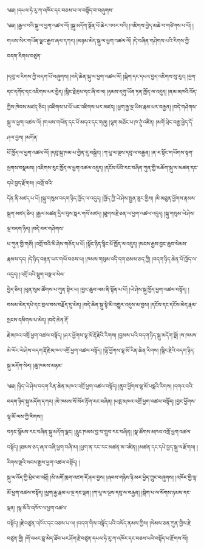 ﻿  
༄༅། །དཔལ་ཧེ་རུ་ཀ་འཁོར་དང་བཅས་པ་ལ་བསྟོད་བ་བཞུགས་  
༄༅། །རྒྱལ་བའི་སྐུ་ལ་ཕྱག་འཚལ་ལོ། །སྐུ་མདོག་སྔོན་པོ་ཆེར་འབར་བའི། །འཇིགས་བྱེད་མཆེ་བ་གཙིགས་པ་པོ། །གཡས་སེར་གཡོན་ལྗང་རྒྱབ་ཞལ་དཀར། །མཉམ་མེད་སྐུ་ལ་ཕྱག་འཚལ་ལོ། །དེ་བཞིན་གཤེགས་པའི་རིགས་ཀྱི་བདག་རིགས་བཙུན་  
  
།དབུ་ལ་རིགས་ཀྱི་བདག་པོ་བཞུགས། །བདེ་ཆེན་སྐུ་ལ་ཕྱག་འཚལ་ལོ། །སྒེག་དང་དཔའ་བྱད་འཇིགས་སུ་རུང། །དྲག་དང་དགོད་དང་འཇིགས་པར་བྱེད། །སྙིང་རྗེ་རྔམ་དང་ཞི་བ་ལ། །ཉམས་དགུ་ཡོན་ཏན་ཁྱོད་ལ་འདུད། །ནམ་མཁའི་འོད་  
ཀྱིས་ཁེབས་མཛད་ཅིང། །འཇིགས་པ་པོ་ཡང་འཇིགས་པར་མཛད། །ཕྱག་རྒྱ་ལྔ་ཡིས་རྣམ་པར་བརྒྱན། །བདེ་གཤེགས་སྐུ་ལ་ཕྱག་འཚལ་ལོ། །གཡས་གཡོན་དང་པོ་མདའ་དང་གཞུ། །ལྷག་མཐོང་པ་ཁ་ཊཱཾ་འཛིན། །མགོ་ཕྲེང་བརྒྱ་ཕྱེད་དོ་ཤལ་བྱས། །མགོན་  
པོ་ཁྱོད་ལ་ཕྱག་འཚལ་ལོ། །དབུ་སྐྲ་ཁམ་པ་གྱེན་དུ་བསྒྲེང། །ཀ་པཱ་ལ་ལྔས་དབུ་ལ་བརྒྱན། །ན་ར་སྟོང་གཡོགས་སྟག་ལྤགས་བསྣམས། །འཇིགས་རུང་ཁྱོད་ལ་ཕྱག་འཚལ་འདུད། །དངོས་པོའི་རང་བཞིན་ཀུན་གྱི་མཆོག་སྐུ་ལ་མཚན་དང་དཔེ་བྱད་རྫོགས། །འགྲོ་བའི་  
དོན་ནི་མཛད་པ་པོ། །སྐུ་གསུམ་བདག་ཉིད་ཁྱོད་ལ་འདུད། །ཁྱོད་ཀྱི་ཡེ་ཤེས་སྤྱན་ཟུར་གྱིས། །མི་མཐུན་ཕྱོགས་རྣམས་སྐྲག་མཛད་ཅིང། །རྒྱལ་མཚན་དྲིལ་བུས་སླར་གསོ་མཛད། །ཐུགས་རྗེ་ཅན་ལ་ཕྱག་འཚལ་འདུད། །སྐུ་གསུམ་ཡེ་ཤེས་ལྔ་བདག་ཉིད། །བདེ་བར་གཤེགས་  
པ་ཀུན་གྱི་གཙོ། །འགྲོ་བའི་མི་ཤེས་གཅོད་པ་པོ། །སྟོང་ཉིད་སྙིང་པོ་ཁྱོད་ལ་འདུད། །སངས་རྒྱས་བྱང་ཆུབ་སེམས་རྣམས་དང། །དེ་ཉིད་བརྟན་པར་གཡོ་བཅས་པ། །ཁམས་གསུམ་འདི་དག་ཐམས་ཅད་ཀྱི། །བདག་ཉིད་ཆེན་པོ་ཁྱོད་ལ་འདུད། །འགྲོ་བའི་སྡུག་བསྔལ་སེལ་  
བྱེད་ཅིང། །ཕུན་སུམ་ཚོགས་པ་ཀུན་སྟེར་པ། །བྱང་ཆུབ་ལམ་ནི་སྟོན་པ་པོ། །ཡེ་ཤེས་སྐུ་ཁྱོད་ཕྱག་འཚལ་བསྟོད། །བསམ་མེད་དཔེ་དང་བྲལ་བས་བརྗོད་དུ་མེད། །བདེ་ཆེན་སྐུ་སྟེ་མི་འགྱུར་འདུས་མ་བྱས། །དངོས་དང་དངོས་མེད་རྣམ་སྤངས་དམིགས་པ་མེད། །བདེ་ཆེན་རྡོ་  
རྗེ་མཁའ་འགྲོ་ཕྱག་འཚལ་བསྟོད། །ཤར་ཕྱོགས་ལྷ་མོ་རྡོ་རྗེའི་རིགས། །བྱམས་པའི་བདག་ཉིད་སྐུ་མདོག་སྔོ། །ས་ཁམས་མེ་ལོང་ཡེ་ཤེས་བདག་རྡོ་རྗེ་མཁའ་འགྲོ་ཕྱག་འཚལ་བསྟོད། །ལྷོ་ཕྱོགས་ལྷ་མོ་རིན་ཆེན་རིགས། །སྙིང་རྗེའི་བདག་ཉིད་སྐུ་མདོག་སེར། །ཆུ་ཁམས་མཉམ་  
  
༄༅། །ཉིད་ཡེ་ཤེས་བདག་རིན་ཆེན་མཁའ་འགྲོ་ཕྱག་འཚལ་བསྟོད། །ནུབ་ཕྱོགས་ལྷ་མོ་པདྨའི་རིགས། །དགའ་བའི་བདག་ཉིད་སྐུ་མདོག་དཀར། །མེ་ཁམས་སོ་སོར་རྟོག་རང་བཞིན། །པདྨ་མཁའ་འགྲོ་ཕྱག་འཚལ་བསྟོད། །བྱང་ཕྱོགས་ལྷ་མོ་ལས་ཀྱི་རིགས།།  
བཏང་སྙོམས་རང་བཞིན་སྐུ་མདོག་ལྗང། །རླུང་ཁམས་བྱ་བ་གྲུབ་རང་བཞིན། །སྣ་ཚོགས་མཁའ་འགྲོ་ཕྱག་འཚལ་བསྟོད། །ཐམས་ཅད་ཞལ་བཞི་ཕྱག་བཞི་མ། །ཕྱག་ན་རང་རང་མཚན་མ་འཛིན། །མཚན་དང་དཔེ་བྱད་སྐུ་ལ་རྫོགས། །རིགས་ལྔའི་སངས་རྒྱས་ཕྱག་འཚལ་བསྟོད། །  
སྐུ་ལ་འོད་ཀྱི་ཕྲེང་བ་འཕྲོ། །མི་མགོ་ཁྲག་འཛག་དོ་ཤལ་བྱས། །ཞབས་གཉིས་ཉི་མར་ཕྱེད་ཀྲུང་བཞུགས། །འཁོར་གྱི་ལྷ་མོ་ཕྱག་འཚལ་བསྟོད། །ཕྱག་རྒྱ་རྣམ་པ་ལྔ་དང་ལྡན། །ཀ་པཱ་ལ་ལྔས་དབུ་ལ་བརྒྱན། །སྒེག་པ་ལ་སོགས་ཉམས་དང་ལྡན། །ལྷ་མོའི་འཁོར་ལ་ཕྱག་འཚལ་  
བསྟོད། །རྗེ་བཙུན་འཁོར་དང་བཅས་པ་ལ། །བདག་གིས་བསྟོད་པའི་བསོད་ནམས་ཀྱིས། །སེམས་ཅན་ཀུན་གྱིས་རྗེ་བཙུན་གྱི། །གོ་འཕང་བླ་མེད་ཐོབ་པར་ཤོག་རྗེ་བཙུན་དཔལ་ཧེ་རུ་ཀ་འཁོར་དང་བཅས་པའི་བསྟོད་པ་རྫོགས་སོ།།  
  
  

